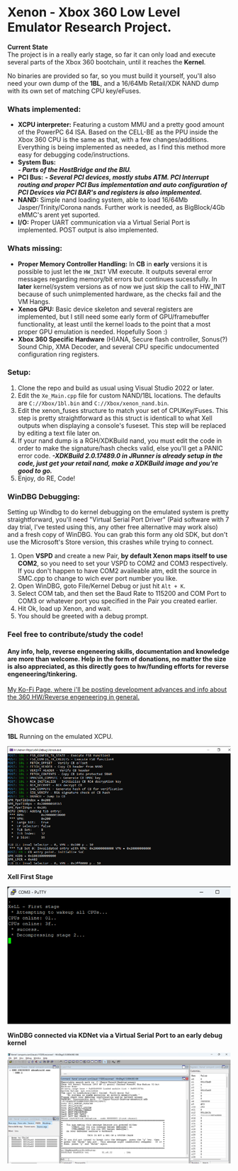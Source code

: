 # Xenon - Xbox 360 Low Level Emulator Research Project.

**Current State**  
The project is in a really early stage, so far it can only load and execute several parts of the Xbox 360 bootchain, until it reaches the **Kernel**.  
  
No binaries are provided so far, so you must build it yourself, you'll also need your own dump of the **1BL**, and a 16/64Mb Retail/XDK NAND dump with its own set of matching CPU key/eFuses.

### Whats implemented:
- **XCPU interpreter:** Featuring a custom MMU and a pretty good amount of the PowerPC 64 ISA. Based on the CELL-BE as the PPU inside the Xbox 360 CPU is the same as that, with a few changes/additions. Everything is being implemented as needed, as I find this method more easy for debugging code/instructions.
- **System Bus:**				
 ***- Parts of the HostBridge and the BIU.***
- **PCI Bus:**
 ***- Several PCI devices, mostly stubs ATM. PCI Interrupt routing and proper PCI Bus implementation and auto configuration of PCI Devices via PCI BAR's and registers is also implemented.***
- **NAND:** Simple nand loading system, able to load 16/64Mb Jasper/Trinity/Corona nands. Further work is needed, as BigBlock/4Gb eMMC's arent yet suported.
- **I/O:** Proper UART communication via a Virtual Serial Port is implemented. POST output is also implemented.  
  
### Whats missing:
- **Proper Memory Controller Handling:** In **CB** in **early** versions it is possible to just let the `HW_INIT` VM execute. It outputs several error messages regarding memory/bit errors but continues sucessfully. In **later** kernel/system versions as of now we just skip the call to HW_INIT because of such unimplemented hardware, as the checks fail and the VM Hangs.  
- **Xenos GPU:** Basic device skeleton and several registers are implemented, but I still need some early form of GPU/framebuffer functionality, at least until the kernel loads to the point that a most proper GPU emulation is needed.  Hopefully Soon :) 
- **Xbox 360 Specific Hardware** (H)ANA, Secure flash controller, Sonus(?) Sound Chip, XMA Decoder, and several CPU specific undocumented configuration ring registers.

### Setup:
1. Clone the repo and build as usual using Visual Studio 2022 or later.
2. Edit the `Xe_Main.cpp` file for custom NAND/1BL locations. The defaults are `C://Xbox/1bl.bin` and `C://Xbox/xenon_nand.bin`.
3. Edit the xenon_fuses structure to match your set of CPUKey/Fuses. This step is pretty straightforward as this struct is identicall to what Xell outputs when displaying a console's fuseset. This step will be replaced by editing a text file later on.
4. If your nand dump is a RGH/XDKBuild nand, you must edit the code in order to make the signature/hash checks valid, else you'll get a PANIC error code.
	***-XDKBuild 2.0.17489.0 in JRunner is already setup in the code, just get your retail nand, make a XDKBuild image and you're good to go.***
5. Enjoy, do RE, Code!

### WinDBG Debugging:
Setting up Windbg to do kernel debugging on the emulated system is pretty straightforward, you'll need "Virtual Serial Port Driver" (Paid software with 7 day trial, I've tested using this, any other free alternative may work also) and a fresh copy of WinDBG. You can grab this form any old SDK, but don't use the Microsoft's Store version, this crashes while trying to connect.
1. Open **VSPD** and create a new Pair, **by default Xenon maps itself to use COM2**, so you need to set your VSPD to COM2 and COM3 respectively. If you don't happen to have COM2 availeable atm, edit the source in SMC.cpp to change to wich ever port number you like.
2. Open WinDBG, goto File/Kernel Debug or just hit `Alt + K`.
3. Select COM tab, and then set the Baud Rate to 115200 and COM Port to COM3 or whatever port you specified in the Pair you created earlier.
4. Hit Ok, load up Xenon, and wait.
5. You should be greeted with a debug prompt.

### Feel free to contribute/study the code!   
#### Any info, help, reverse engeneering skills, documentation and knowledge are more than welcome.  Help in the form of donations, no matter the size is also appreciated, as this directly goes to hw/funding efforts for reverse engeneering/tinkering.
[My Ko-Fi Page, where i'll be posting development advances and info about the 360 HW/Reverse engeneering in general.](https://ko-fi.com/bitsh1ft3r)

## Showcase
**1BL** Running on the emulated XCPU. 

![1BL,running on an early stage](/Xenon/Assets/images/1bl_boot.png)

**Xell First Stage**

![Xell First Stage running up to Second Stage.](/Xenon/Assets/images/Xell_First_Stage.png)

**WinDBG connected via KDNet via a Virtual Serial Port to an early debug kernel**

![xboxkrnl.exe V2.0.2853.](/Xenon/Assets/images/windbg_2853.png)